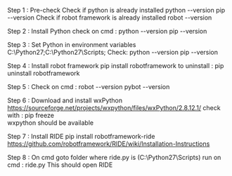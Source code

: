 Step 1 : Pre-check
       Check if python is already installed
  python --version
  pip --version
       Check if robot framework is already installed
  robot --version

Step 2 : Install Python 
      check on cmd : python --version
          pip --version

Step 3 : Set Python in environment variables
      C:\Python27;C:\Python27\Scripts;
      Check: 
                python --version
  pip --version

Step 4 : Install robot framework
       pip install robotframework
       to uninstall : pip uninstall robotframework

Step 5 : Check on cmd :
  robot --version
  pybot --version

Step 6 : Download and install wxPython  
            https://sourceforge.net/projects/wxpython/files/wxPython/2.8.12.1/
 check with  : pip freeze  
 wxpython should be available

Step 7 : Install RIDE
            pip install robotframework-ride
            https://github.com/robotframework/RIDE/wiki/Installation-Instructions

Step 8 : On cmd goto folder where ride.py is (C:\Python27\Scripts)
            run on cmd : ride.py
            This should open RIDE